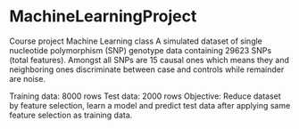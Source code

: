 # MachineLearningProject
Course project Machine Learning class
A simulated dataset of single nucleotide polymorphism (SNP) genotype data 
containing 29623 SNPs (total features). Amongst all SNPs are 15 causal 
ones which means they and neighboring ones discriminate between case and 
controls while remainder are noise.

Training data: 8000 rows
Test data: 2000 rows
Objective: Reduce dataset by feature selection, learn a model and predict test data after applying same feature selection as training data.
